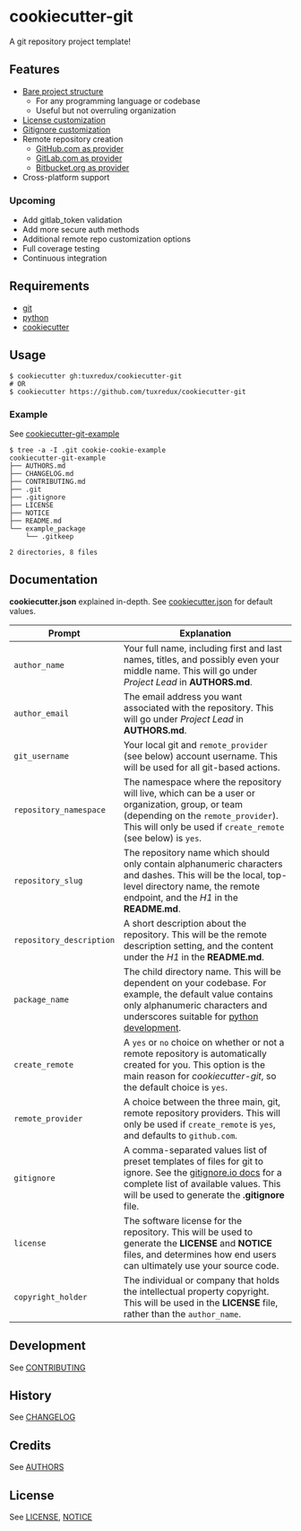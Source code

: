 # cookiecutter-git
A git repository project template!

## Features
- [Bare project structure](https://github.com/tuxredux/cookiecutter-git-example)
  - For any programming language or codebase
  - Useful but not overruling organization
- [License customization](https://developer.github.com/v3/licenses/)
- [Gitignore customization](https://www.gitignore.io/)
- Remote repository creation
  - [GitHub.com as provider](https://developer.github.com/v3/repos/)
  - [GitLab.com as provider](https://docs.gitlab.com/ce/api/projects.html)
  - [Bitbucket.org as provider](https://developer.atlassian.com/bitbucket/api/2/reference/resource/repositories)
- Cross-platform support

### Upcoming
- Add gitlab_token validation
- Add more secure auth methods
- Additional remote repo customization options
- Full coverage testing
- Continuous integration

## Requirements
- [git](https://git-scm.com/downloads)
- [python](https://www.python.org/downloads/)
- [cookiecutter](https://github.com/audreyr/cookiecutter)

## Usage
    $ cookiecutter gh:tuxredux/cookiecutter-git
    # OR
    $ cookiecutter https://github.com/tuxredux/cookiecutter-git

### Example
See [cookiecutter-git-example](https://github.com/tuxredux/cookiecutter-git-example)

    $ tree -a -I .git cookie-cookie-example
    cookiecutter-git-example
    ├── AUTHORS.md
    ├── CHANGELOG.md
    ├── CONTRIBUTING.md
    ├── .git
    ├── .gitignore
    ├── LICENSE
    ├── NOTICE
    ├── README.md
    └── example_package
        └── .gitkeep

    2 directories, 8 files

## Documentation
**cookiecutter.json** explained in-depth. See [cookiecutter.json](cookiecutter.json) for default values.

Prompt | Explanation
--- | ---
`author_name` | Your full name, including first and last names, titles, and possibly even your middle name. This will go under *Project Lead* in **AUTHORS.md**.
`author_email` | The email address you want associated with the repository. This will go under *Project Lead* in **AUTHORS.md**.
`git_username` | Your local git and `remote_provider` (see below) account username. This will be used for all git-based actions.
`repository_namespace` | The namespace where the repository will live, which can be a user or organization, group, or team (depending on the `remote_provider`). This will only be used if `create_remote` (see below) is `yes`.
`repository_slug` | The repository name which should only contain alphanumeric characters and dashes. This will be the local, top-level directory name, the remote endpoint, and the *H1* in the **README.md**.
`repository_description` | A short description about the repository. This will be the remote description setting, and the content under the *H1* in the **README.md**.
`package_name` | The child directory name. This will be dependent on your codebase. For example, the default value contains only alphanumeric characters and underscores suitable for [python development](https://www.python.org/dev/peps/pep-0008/).
`create_remote` | A `yes` or `no` choice on whether or not a remote repository is automatically created for you. This option is the main reason for *cookiecutter-git*, so the default choice is `yes`.
`remote_provider` | A choice between the three main, git, remote repository providers. This will only be used if `create_remote` is `yes`, and defaults to `github.com`.
`gitignore` | A comma-separated values list of preset templates of files for git to ignore. See the [gitignore.io docs](https://github.com/joeblau/gitignore.io#list) for a complete list of available values. This will be used to generate the **.gitignore** file.
`license` | The software license for the repository. This will be used to generate the **LICENSE** and **NOTICE** files, and determines how end users can ultimately use your source code.
`copyright_holder` | The individual or company that holds the intellectual property copyright. This will be used in the **LICENSE** file, rather than the `author_name`.

## Development
See [CONTRIBUTING](CONTRIBUTING.md)

## History
See [CHANGELOG](CHANGELOG.md)

## Credits
See [AUTHORS](AUTHORS.md)

## License
See [LICENSE](LICENSE), [NOTICE](NOTICE)
